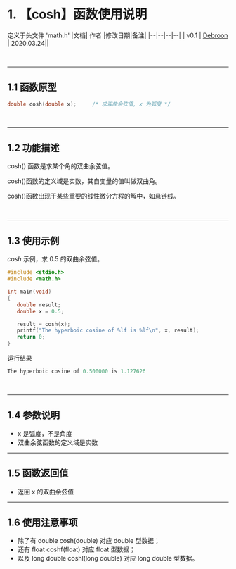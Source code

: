 ﻿# 1. 【cosh】函数使用说明
定义于头文件 'math.h'
|文档| 作者 |修改日期|备注|
|--|--|--|--|
| v0.1 | [Debroon](https://blog.csdn.net/qq_41739364) | 2020.03.24||

&nbsp;

---

## 1.1 函数原型

```c
double cosh(double x);     /* 求双曲余弦值, x 为弧度 */
```

&nbsp;

---

## 1.2 功能描述
cosh() 函数是求某个角的双曲余弦值。

cosh()函数的定义域是实数，其自变量的值叫做双曲角。

cosh()函数出现于某些重要的线性微分方程的解中，如悬链线。

&nbsp;

---
## 1.3 使用示例
$cosh$ 示例，求 0.5 的双曲余弦值。
```c
#include <stdio.h>
#include <math.h>

int main(void)
{
   double result;
   double x = 0.5;

   result = cosh(x);
   printf("The hyperboic cosine of %lf is %lf\n", x, result);
   return 0;
}
```
运行结果

```c
The hyperboic cosine of 0.500000 is 1.127626
```

&nbsp;

---
## 1.4 参数说明
- x 是弧度，不是角度
- 双曲余弦函数的定义域是实数
&nbsp;

---
## 1.5 函数返回值
- 返回 x 的双曲余弦值
&nbsp;

---
## 1.6 使用注意事项
- 除了有 double cosh(double) 对应 double 型数据；
- 还有 float coshf(float) 对应 float 型数据；
- 以及 long double coshl(long double) 对应 long double 型数据。
